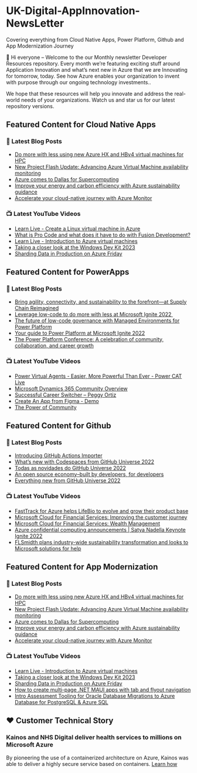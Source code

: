 # UK-Digital-AppInnovation-NewsLetter

Covering everything from Cloud Native Apps, Power Platform, Github and App Modernization Journey

👋 Hi everyone – Welcome to the our Monthly newsletter Developer Resources repository. Every month we’re featuring exciting stuff around Application Innovation and what’s next new in Azure that we are Innovating for tomorrow, today. See how Azure enables your organization to invent with purpose through our ongoing technology investments..


We hope that these resources will help you innovate and address the real-world needs of your organizations. Watch us and star us for our latest repository versions.

## Featured Content for Cloud Native Apps


### 📝 Latest Blog Posts

    
<!-- BLOGCNA:START -->
- [Do more with less using new Azure HX and HBv4 virtual machines for HPC](https://azure.microsoft.com/blog/do-more-with-less-using-new-azure-hx-and-hbv4-virtual-machines-for-hpc/)
- [New Project Flash Update: Advancing Azure Virtual Machine availability monitoring](https://azure.microsoft.com/blog/advancing-azure-virtual-machine-availability-monitoring-with-project-flash-update/)
- [Azure comes to Dallas for Supercomputing](https://azure.microsoft.com/blog/azure-comes-to-dallas-for-supercomputing/)
- [Improve your energy and carbon efficiency with Azure sustainability guidance](https://azure.microsoft.com/blog/improve-your-energy-and-carbon-efficiency-with-azure-sustainability-guidance/)
- [Accelerate your cloud-native journey with Azure Monitor](https://azure.microsoft.com/blog/accelerate-your-cloudnative-journey-with-azure-monitor/)
<!-- BLOGCNA:END -->

### 📺 Latest YouTube Videos

 
<!-- YOUTUBECNA:START -->
- [Learn Live - Create a Linux virtual machine in Azure](https://www.youtube.com/watch?v=1wUtEML4lIU)
- [What is Pro Code and what does it have to do with Fusion Development?](https://www.youtube.com/watch?v=h09xSf2Tg6Q)
- [Learn Live - Introduction to Azure virtual machines](https://www.youtube.com/watch?v=4bOTJaJA3DM)
- [Taking a closer look at the Windows Dev Kit 2023](https://www.youtube.com/watch?v=sV9lQUPAkf8)
- [Sharding Data in Production on Azure Friday](https://www.youtube.com/watch?v=tfKbApiGwfU)
<!-- YOUTUBECNA:END -->

##  Featured Content for PowerApps
### 📝 Latest Blog Posts
<!-- BLOGPOWER:START -->
- [Bring agility, connectivity, and sustainability to the forefront—at Supply Chain Reimagined](https://cloudblogs.microsoft.com/dynamics365/bdm/2022/10/27/bring-agility-connectivity-and-sustainability-to-the-forefront-at-supply-chain-reimagined/)
- [Leverage low-code to do more with less at Microsoft Ignite 2022 ](https://cloudblogs.microsoft.com/powerplatform/2022/10/12/leverage-low-code-to-do-more-with-less-at-microsoft-ignite-2022/)
- [The future of low-code governance with Managed Environments for Power Platform](https://cloudblogs.microsoft.com/powerplatform/2022/10/12/the-future-of-low-code-governance-with-managed-environments-for-power-platform/)
- [Your guide to Power Platform at Microsoft Ignite 2022](https://cloudblogs.microsoft.com/powerplatform/2022/10/05/your-guide-to-power-platform-at-microsoft-ignite-2022/)
- [The Power Platform Conference: A celebration of community, collaboration, and career growth](https://cloudblogs.microsoft.com/powerplatform/2022/09/20/the-power-platform-conference-a-celebration-of-community-collaboration-and-career-growth/)
<!-- BLOGPOWER:END -->
 ### 📺 Latest YouTube Videos
    
<!-- YOUTUBEPOWER:START -->
- [Power Virtual Agents - Easier, More Powerful Than Ever - Power CAT Live](https://www.youtube.com/watch?v=LzC2eShDpoY)
- [Microsoft Dynamics 365 Community Overview](https://www.youtube.com/watch?v=gdROuZDo8qk)
- [Successful Career Switcher – Peggy Ortiz](https://www.youtube.com/watch?v=aKfXLZK-u00)
- [Create An App from Figma - Demo](https://www.youtube.com/watch?v=nJmnLEWaHOA)
- [The Power of Community](https://www.youtube.com/watch?v=HhKWfIjo8nE)
<!-- YOUTUBEPOWER:END -->

##  Featured Content for Github
### 📝 Latest Blog Posts
<!-- BLOGGITHUB:START -->
- [Introducing GitHub Actions Importer](https://github.blog/2022-11-10-introducing-github-actions-importer/)
- [What’s new with Codespaces from GitHub Universe 2022](https://github.blog/2022-11-10-whats-new-with-codespaces-from-github-universe-2022/)
- [Todas as novidades do GitHub Universe 2022](https://github.blog/2022-11-09-todas-as-novidades-do-github-universe-2022/)
- [An open source economy–built by developers, for developers](https://github.blog/2022-11-09-an-open-source-economy-built-by-developers-for-developers/)
- [Everything new from GitHub Universe 2022](https://github.blog/2022-11-09-everything-new-from-github-universe-2022/)
<!-- BLOGGITHUB:END -->
### 📺 Latest YouTube Videos
<!-- YOUTUBEGITHUB:START -->
- [FastTrack for Azure helps LifeBio to evolve and grow their product base](https://www.youtube.com/watch?v=2dmzv4R_Kls)
- [Microsoft Cloud for Financial Services: Improving the customer journey](https://www.youtube.com/watch?v=CjUbQe1ys0c)
- [Microsoft Cloud for Financial Services: Wealth Management](https://www.youtube.com/watch?v=5JW9F8g7_6s)
- [Azure confidential computing announcements | Satya Nadella Keynote Ignite 2022](https://www.youtube.com/watch?v=ulNtbG_EZUI)
- [FLSmidth plans industry-wide sustainability transformation and looks to Microsoft solutions for help](https://www.youtube.com/watch?v=V5Br8Xv4BNE)
<!-- YOUTUBEGITHUB:END -->
##  Featured Content for App Modernization
### 📝 Latest Blog Posts
<!-- BLOGAPPMOD:START -->
- [Do more with less using new Azure HX and HBv4 virtual machines for HPC](https://azure.microsoft.com/blog/do-more-with-less-using-new-azure-hx-and-hbv4-virtual-machines-for-hpc/)
- [New Project Flash Update: Advancing Azure Virtual Machine availability monitoring](https://azure.microsoft.com/blog/advancing-azure-virtual-machine-availability-monitoring-with-project-flash-update/)
- [Azure comes to Dallas for Supercomputing](https://azure.microsoft.com/blog/azure-comes-to-dallas-for-supercomputing/)
- [Improve your energy and carbon efficiency with Azure sustainability guidance](https://azure.microsoft.com/blog/improve-your-energy-and-carbon-efficiency-with-azure-sustainability-guidance/)
- [Accelerate your cloud-native journey with Azure Monitor](https://azure.microsoft.com/blog/accelerate-your-cloudnative-journey-with-azure-monitor/)
<!-- BLOGAPPMOD:END -->
### 📺 Latest YouTube Videos
<!-- YOUTUBEAPPMOD:START -->
- [Learn Live - Introduction to Azure virtual machines](https://www.youtube.com/watch?v=4bOTJaJA3DM)
- [Taking a closer look at the Windows Dev Kit 2023](https://www.youtube.com/watch?v=sV9lQUPAkf8)
- [Sharding Data in Production on Azure Friday](https://www.youtube.com/watch?v=tfKbApiGwfU)
- [How to create multi-page .NET MAUI apps with tab and flyout navigation](https://www.youtube.com/watch?v=OQ2buPFFOoI)
- [Intro Assessment Tooling for Oracle Database Migrations to Azure Database for PostgreSQL &amp; Azure SQL](https://www.youtube.com/watch?v=tTbin4qcyUY)
<!-- YOUTUBEAPPMOD:END -->


## ♥️ Customer Technical Story 

### Kainos and NHS Digital deliver health services to millions on Microsoft Azure

By pioneering the use of a containerized architecture on Azure, Kainos was able to deliver a highly secure service based on containers. [Learn how](https://customers.microsoft.com/en-us/story/1368348549535774520-kainos-and-nhs-digital-deliver-health-services-to-millions-on-microsoft-azure)

